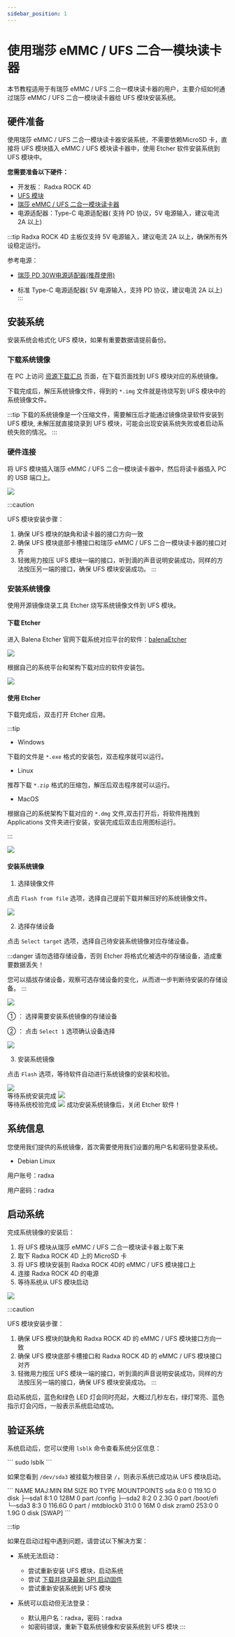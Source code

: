```yaml
---
sidebar_position: 1
---
```


# 使用瑞莎 eMMC / UFS 二合一模块读卡器

本节教程适用于有瑞莎 eMMC / UFS 二合一模块读卡器的用户，主要介绍如何通过瑞莎 eMMC / UFS 二合一模块读卡器给 UFS 模块安装系统。

## 硬件准备

使用瑞莎 eMMC / UFS 二合一模块读卡器安装系统，不需要依赖MicroSD 卡，直接将 UFS 模块插入 eMMC / UFS 模块读卡器中，使用 Etcher 软件安装系统到 UFS 模块中。

**您需要准备以下硬件：**

- 开发板： Radxa ROCK 4D
- [UFS 模块](https://radxa.com/products/accessories/ufs-module)
- [瑞莎 eMMC / UFS 二合一模块读卡器](https://radxa.com/products/accessories/emmc-ufs-module-reader)
- 电源适配器：Type-C 电源适配器( 支持 PD 协议，5V 电源输入，建议电流 2A 以上)

:::tip
Radxa ROCK 4D 主板仅支持 5V 电源输入，建议电流 2A 以上，确保所有外设稳定运行。

参考电源：

- [瑞莎 PD 30W电源适配器(推荐使用)](https://radxa.com/products/accessories/power-pd-30w)

- 标准 Type-C 电源适配器( 5V 电源输入，支持 PD 协议，建议电流 2A 以上)
  :::

## 安装系统

安装系统会格式化 UFS 模块，如果有重要数据请提前备份。

### 下载系统镜像

在 PC 上访问 [资源下载汇总](../../../download) 页面，在下载页面找到 UFS 模块对应的系统镜像。

下载完成后，解压系统镜像文件，得到的 `*.img` 文件就是待烧写到 UFS 模块中的系统镜像文件。

:::tip
下载的系统镜像是一个压缩文件，需要解压后才能通过镜像烧录软件安装到 UFS 模块, 未解压就直接烧录到 UFS 模块，可能会出现安装系统失败或者启动系统失败的情况。
:::

### 硬件连接

将 UFS 模块插入瑞莎 eMMC / UFS 二合一模块读卡器中，然后将读卡器插入 PC 的 USB 端口上。

<div style={{textAlign: 'center'}}>
  <img src="/img/rock4/4d/write-ufs.webp" style={{width: '100%', maxWidth: '1200px'}} />
</div>

:::caution

UFS 模块安装步骤：

1. 确保 UFS 模块的缺角和读卡器的接口方向一致
2. 确保 UFS 模块底部卡槽接口和瑞莎 eMMC / UFS 二合一模块读卡器的接口对齐
3. 轻微用力按压 UFS 模块一端的接口，听到滴的声音说明安装成功，同样的方法按压另一端的接口，确保 UFS 模块安装成功。
   :::

### 安装系统镜像

使用开源镜像烧录工具 Etcher 烧写系统镜像文件到 UFS 模块。

#### 下载 Etcher

进入 Balena Etcher 官网下载系统对应平台的软件：[balenaEtcher](https://etcher.balena.io)

<div style={{textAlign: 'center'}}>
<img src="/img/rock4/4d/down-etcher-01.webp" style={{width: '100%', maxWidth: '1200px'}} />
</div>

根据自己的系统平台和架构下载对应的软件安装包。

<div style={{textAlign: 'center'}}>
<img src="/img/rock4/4d/down-etcher-02.webp" style={{width: '100%', maxWidth: '1200px'}} />
</div>

#### 使用 Etcher

下载完成后，双击打开 Etcher 应用。

:::tip

- Windows

下载的文件是 `*.exe` 格式的安装包，双击程序就可以运行。

- Linux

推荐下载 `*.zip` 格式的压缩包，解压后双击程序就可以运行。

- MacOS

根据自己的系统架构下载对应的 `*.dmg` 文件,双击打开后，将软件拖拽到 Applications 文件夹进行安装，安装完成后双击应用图标运行。

:::

<div style={{textAlign: 'center'}}>
  <img src="/img/rock4/4d/down-etcher-00.webp" style={{width: '100%', maxWidth: '1200px'}} />
</div>

#### 安装系统镜像

1. 选择镜像文件

点击 `Flash from file` 选项，选择自己提前下载并解压好的系统镜像文件。

<div style={{textAlign: 'center'}}>
  <img src="/img/rock4/4d/etcher-01.webp" style={{width: '100%', maxWidth: '1200px'}} />
</div>

2. 选择存储设备

点击 `Select target` 选项，选择自己待安装系统镜像对应存储设备。

:::danger
请勿选错存储设备，否则 Etcher 将格式化被选中的存储设备，造成重要数据丢失！

您可以插拔存储设备，观察可选存储设备的变化，从而进一步判断待安装的存储设备。
:::

<div style={{textAlign: 'center'}}>
  <img src="/img/rock4/4d/etcher-02.webp" style={{width: '100%', maxWidth: '1200px'}} />
</div>

① ： 选择需要安装系统镜像的存储设备

② ： 点击 `Select 1` 选项确认设备选择

<div style={{textAlign: 'center'}}>
  <img src="/img/rock4/4d/etcher-03.webp" style={{width: '100%', maxWidth: '1200px'}} />
</div>

3. 安装系统镜像

点击 `Flash` 选项，等待软件自动进行系统镜像的安装和校验。

<div style={{textAlign: 'center'}}>
  <img src="/img/rock4/4d/etcher-04.webp" style={{width: '100%', maxWidth: '1200px'}} />
</div>

<div style={{textAlign: 'center'}}>
等待系统安装完成
  <img src="/img/rock4/4d/etcher-05.webp" style={{width: '100%', maxWidth: '1200px'}} />
</div>

<div style={{textAlign: 'center'}}>
等待系统校验完成
  <img src="/img/rock4/4d/etcher-07.webp" style={{width: '100%', maxWidth: '1200px'}} />
  成功安装系统镜像后，关闭 Etcher 软件！
</div>

## 系统信息

您使用我们提供的系统镜像，首次需要使用我们设置的用户名和密码登录系统。

- Debian Linux

用户账号：radxa

用户密码：radxa

## 启动系统

完成系统镜像的安装后：

1. 将 UFS 模块从瑞莎 eMMC / UFS 二合一模块读卡器上取下来
2. 取下 Radxa ROCK 4D 上的 MicroSD 卡
3. 将 UFS 模块安装到 Radxa ROCK 4D的 eMMC / UFS 模块接口上
4. 连接 Radxa ROCK 4D 的电源
5. 等待系统从 UFS 模块启动

<div style={{textAlign: 'center'}}>
  <img src="/img/rock4/4d/boot-ufs.webp" style={{width: '100%', maxWidth: '1200px'}} />
</div>

:::caution

UFS 模块安装步骤：

1. 确保 UFS 模块的缺角和 Radxa ROCK 4D 的 eMMC / UFS 模块接口方向一致
2. 确保 UFS 模块底部卡槽接口和 Radxa ROCK 4D 的 eMMC / UFS 模块接口对齐
3. 轻微用力按压 UFS 模块一端的接口，听到滴的声音说明安装成功，同样的方法按压另一端的接口，确保 UFS 模块安装成功。
   :::

启动系统后，蓝色和绿色 LED 灯会同时亮起，大概过几秒左右，绿灯常亮、蓝色指示灯会闪烁，一般表示系统启动成功。

## 验证系统

系统启动后，您可以使用 `lsblk` 命令查看系统分区信息：

<NewCodeBlock tip="radxa@radxa-4d$" type="host">
```
sudo lsblk
```
</NewCodeBlock>

如果您看到 `/dev/sda3` 被挂载为根目录 `/`，则表示系统已成功从 UFS 模块启动。

<NewCodeBlock tip="radxa@radxa-4d$" type="host">
```
NAME      MAJ:MIN RM   SIZE RO TYPE MOUNTPOINTS
sda         8:0    0 119.1G  0 disk
├─sda1      8:1    0   128M  0 part /config
├─sda2      8:2    0   2.3G  0 part /boot/efi
└─sda3      8:3    0 116.6G  0 part /
mtdblock0  31:0    0    16M  0 disk
zram0     253:0    0   1.9G  0 disk [SWAP]
```
</NewCodeBlock>

:::tip

如果在启动过程中遇到问题，请尝试以下解决方案：

- 系统无法启动：

  - 尝试重新安装 UFS 模块，启动系统
  - 尝试 [下载并烧录最新 SPI 启动固件](../boot_start)
  - 尝试重新安装系统到 UFS 模块

- 系统可以启动但无法登录：
  - 默认用户名：radxa，密码：radxa
  - 如密码错误，重新下载系统镜像和安装系统到 UFS 模块
    :::
